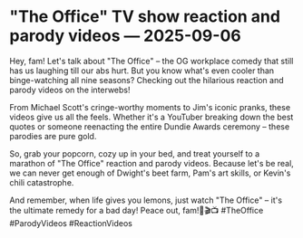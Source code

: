 # "The Office" TV show reaction and parody videos — 2025-09-06

Hey, fam! Let's talk about "The Office" – the OG workplace comedy that still has us laughing till our abs hurt. But you know what's even cooler than binge-watching all nine seasons? Checking out the hilarious reaction and parody videos on the interwebs!

From Michael Scott's cringe-worthy moments to Jim's iconic pranks, these videos give us all the feels. Whether it's a YouTuber breaking down the best quotes or someone reenacting the entire Dundie Awards ceremony – these parodies are pure gold.

So, grab your popcorn, cozy up in your bed, and treat yourself to a marathon of "The Office" reaction and parody videos. Because let's be real, we can never get enough of Dwight's beet farm, Pam's art skills, or Kevin's chili catastrophe.

And remember, when life gives you lemons, just watch "The Office" – it's the ultimate remedy for a bad day! Peace out, fam!📎🎬📺 #TheOffice #ParodyVideos #ReactionVideos